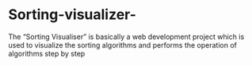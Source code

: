 # Sorting-visualizer-
The “Sorting Visualiser”  is basically a web development project which is used to visualize the sorting algorithms and performs the operation of algorithms step by step
